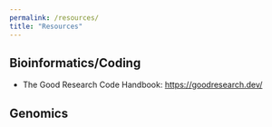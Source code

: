 ```yaml
---
permalink: /resources/
title: "Resources"
---
```


## Bioinformatics/Coding
- The Good Research Code Handbook: https://goodresearch.dev/

## Genomics

